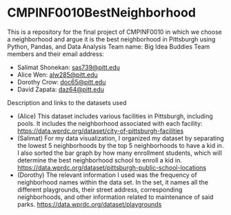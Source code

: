 # CMPINF0010BestNeighborhood
This is a repository for the final project of CMPINF0010 in which we choose a neighborhood and argue it is the best neighborhood in Pittsburgh using Python, Pandas, and Data Analysis
Team name: Big Idea Buddies
Team members and their email address:
- Salimat Shonekan: sas739@pitt.edu
- Alice Wen: alw285@pitt.edu
- Dorothy Crow: doc65@pitt.edu
- David Zapata: daz64@pitt.edu

Description and links to the datasets used
- (Alice) This dataset includes various facilities in Pittsburgh, including pools. It includes the neighborhood associated with each facility: https://data.wprdc.org/dataset/city-of-pittsburgh-facilities 
- (Salimat) For my data visualization, I organized my dataset by separating the lowest 5 neighborhoods by the top 5 neighborhoods to have a kid in. I also sorted the bar graph by how many enrollment students, which will determine the best neighborhood school to enroll a kid in. 
https://data.wprdc.org/dataset/pittsburgh-public-school-locations 
- (Dorothy) The relevant information I used was the frequency of neighborhood names within the data set. In the set, it names all the different playgrounds, their street address, corresponding neighborhoods, and other information related to maintenance of said parks. 
https://data.wprdc.org/dataset/playgrounds
